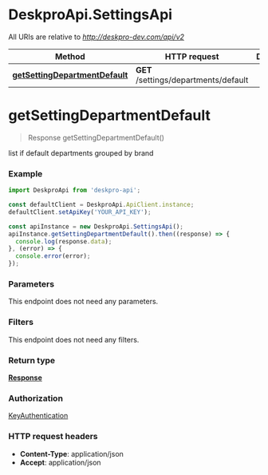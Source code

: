 # DeskproApi.SettingsApi

All URIs are relative to *http://deskpro-dev.com/api/v2*

Method | HTTP request | Description
------------- | ------------- | -------------
[**getSettingDepartmentDefault**](SettingsApi.md#getSettingDepartmentDefault) | **GET** /settings/departments/default | 


<a name="getSettingDepartmentDefault"></a>
# **getSettingDepartmentDefault**
> Response getSettingDepartmentDefault()



list if default departments grouped by brand

### Example
```javascript
import DeskproApi from 'deskpro-api';

const defaultClient = DeskproApi.ApiClient.instance;
defaultClient.setApiKey('YOUR_API_KEY');

const apiInstance = new DeskproApi.SettingsApi();
apiInstance.getSettingDepartmentDefault().then((response) => {
  console.log(response.data);
}, (error) => {
  console.error(error);
});

```

### Parameters
This endpoint does not need any parameters.


### Filters
This endpoint does not need any filters.


### Return type

[**Response**](Response.md)

### Authorization

[KeyAuthentication](../README.md#KeyAuthentication)

### HTTP request headers

 - **Content-Type**: application/json
 - **Accept**: application/json

